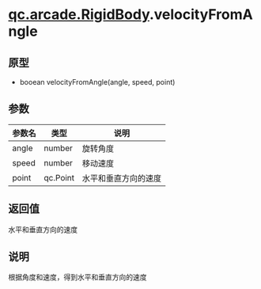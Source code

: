 # [qc.arcade.RigidBody](../RigidBody.md).velocityFromAngle

## 原型
* booean velocityFromAngle(angle, speed, point)

## 参数
| 参数名 | 类型 | 说明 |
| ------------- | ------------- | -------------|
| angle | number | 旋转角度 |
| speed | number | 移动速度 |
| point | qc.Point | 水平和垂直方向的速度 |

## 返回值
水平和垂直方向的速度

## 说明
根据角度和速度，得到水平和垂直方向的速度

